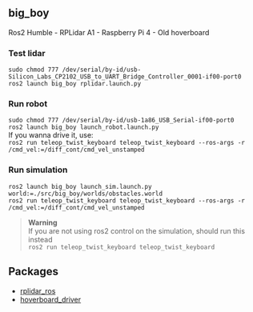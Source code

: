 ## big_boy
Ros2 Humble - RPLidar A1 - Raspberry Pi 4 - Old hoverboard
### Test lidar
```sudo chmod 777 /dev/serial/by-id/usb-Silicon_Labs_CP2102_USB_to_UART_Bridge_Controller_0001-if00-port0``` \
```ros2 launch big_boy rplidar.launch.py```
### Run robot
```sudo chmod 777 /dev/serial/by-id/usb-1a86_USB_Serial-if00-port0``` \
```ros2 launch big_boy launch_robot.launch.py```\
If you wanna drive it, use:\
```ros2 run teleop_twist_keyboard teleop_twist_keyboard --ros-args -r /cmd_vel:=/diff_cont/cmd_vel_unstamped```
### Run simulation
```ros2 launch big_boy launch_sim.launch.py world:=./src/big_boy/worlds/obstacles.world```\
```ros2 run teleop_twist_keyboard teleop_twist_keyboard --ros-args -r /cmd_vel:=/diff_cont/cmd_vel_unstamped```
> **Warning** \
> If you are not using ros2 control on the simulation, should run this instead \
> ```ros2 run teleop_twist_keyboard teleop_twist_keyboard```
## Packages
* [rplidar_ros](https://github.com/Slamtec/rplidar_ros/tree/dev-ros2)
* [hoverboard_driver](https://github.com/hoverboard-robotics/hoverboard-driver/tree/humble)